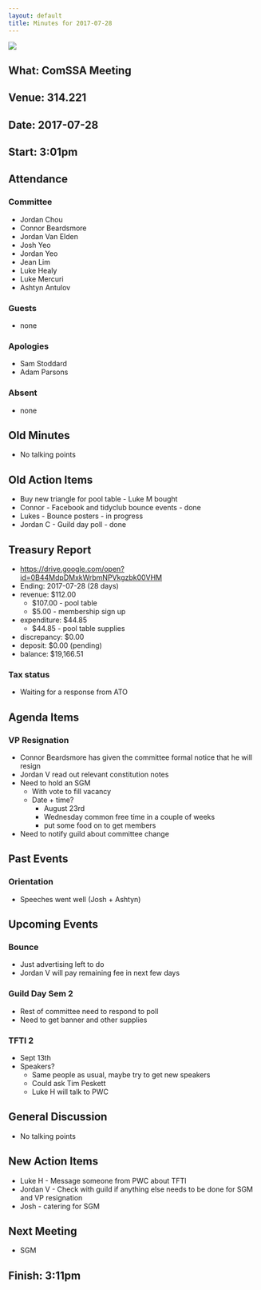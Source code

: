 ```yaml
---
layout: default
title: Minutes for 2017-07-28
---
```


![](../../images/letterhead.png)

## What: ComSSA Meeting

## Venue: 314.221

## Date: 2017-07-28

## Start: 3:01pm

## Attendance

### Committee
- Jordan Chou
- Connor Beardsmore
- Jordan Van Elden
- Josh Yeo
- Jordan Yeo
- Jean Lim
- Luke Healy
- Luke Mercuri
- Ashtyn Antulov

### Guests
- none

### Apologies
- Sam Stoddard
- Adam Parsons

### Absent
- none

## Old Minutes
- No talking points

## Old Action Items
- Buy new triangle for pool table - Luke M bought
- Connor - Facebook and tidyclub bounce events - done
- Lukes - Bounce posters - in progress
- Jordan C - Guild day poll - done

## Treasury Report
- https://drive.google.com/open?id=0B44MdpDMxkWrbmNPVkgzbk00VHM
- Ending: 2017-07-28 (28 days)
- revenue: $112.00
  - $107.00 - pool table
  - $5.00 - membership sign up
- expenditure: $44.85
  - $44.85 - pool table supplies
- discrepancy: $0.00
- deposit: $0.00 (pending)
- balance: $19,166.51

### Tax status
- Waiting for a response from ATO

## Agenda Items

### VP Resignation

- Connor Beardsmore has given the committee formal notice that he will resign
- Jordan V read out relevant constitution notes
- Need to hold an SGM
  - With vote to fill vacancy
  - Date + time?
    - August 23rd
    - Wednesday common free time in a couple of weeks
    - put some food on to get members
- Need to notify guild about committee change

## Past Events

### Orientation
- Speeches went well (Josh + Ashtyn)

## Upcoming Events

### Bounce
- Just advertising left to do
- Jordan V will pay remaining fee in next few days

### Guild Day Sem 2
- Rest of committee need to respond to poll
- Need to get banner and other supplies

### TFTI 2
- Sept 13th
- Speakers?
  - Same people as usual, maybe try to get new speakers
  - Could ask Tim Peskett
  - Luke H will talk to PWC

## General Discussion
- No talking points

## New Action Items
- Luke H - Message someone from PWC about TFTI
- Jordan V - Check with guild if anything else needs to be done for SGM and VP resignation
- Josh - catering for SGM

## Next Meeting
- SGM

## Finish: 3:11pm